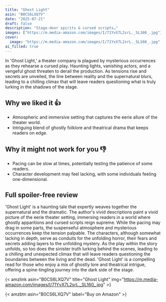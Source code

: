 ```yaml
---
title: "Ghost Light"
asin: "B0CS6LXQ7V"
date: "2025-07-21"
draft: false
description: "Stage-door spirits & cursed scripts…"
images: ["https://m.media-amazon.com/images/I/71YvX7L2srL._SL160_.jpg"]
cover:
  image: "https://m.media-amazon.com/images/I/71YvX7L2srL._SL160_.jpg"
ai_filled: true
---
```


In 'Ghost Light,' a theater company is plagued by mysterious occurrences as they
rehearse a cursed play. Haunting lights, vanishing actors, and a vengeful ghost
threaten to derail the production. As tensions rise and secrets are unveiled,
the line between reality and the supernatural blurs, leading to a chilling
climax that will leave readers questioning what is truly lurking in the shadows
of the stage.

## Why we liked it 👍
- Atmospheric and immersive setting that captures the eerie allure of the theater world.
- Intriguing blend of ghostly folklore and theatrical drama that keeps readers on edge.

## Why it might not work for you 👎
- Pacing can be slow at times, potentially testing the patience of some readers.
- Character development may feel lacking, with some individuals feeling one-dimensional.

## Full spoiler-free review
 'Ghost Light' is a haunting tale that expertly weaves together the supernatural
and the dramatic. The author's vivid descriptions paint a vivid picture of the
eerie theater setting, immersing readers in a world where ghostly apparitions
and cursed scripts reign supreme. While the pacing may drag in some parts, the
suspenseful atmosphere and mysterious occurrences keep the tension palpable. The
characters, although somewhat lacking in depth, serve as conduits for the
unfolding horror, their fears and secrets adding layers to the unfolding
mystery. As the play within the story unfolds, so too does the sinister truth
lurking behind the scenes, leading to a chilling and unexpected climax that will
leave readers questioning the boundaries between the living and the dead. 'Ghost
Light' is a compelling read for those who enjoy a mix of ghostly lore and
theatrical intrigue, offering a spine-tingling journey into the dark side of the
stage.

{< amzlink asin="B0CS6LXQ7V" title="Ghost Light" img="https://m.media-amazon.com/images/I/71YvX7L2srL._SL160_.jpg" >}

{< amzbtn asin="B0CS6LXQ7V" label="Buy on Amazon" >}
